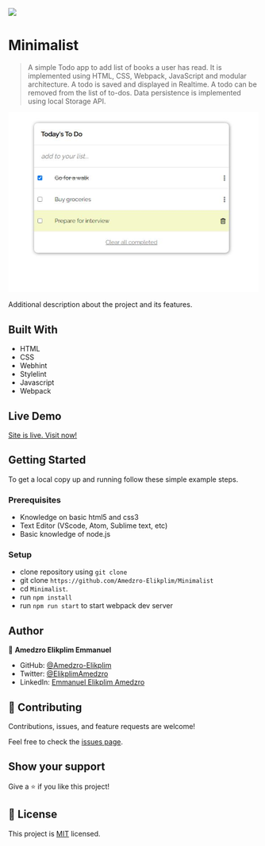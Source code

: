 ![](https://img.shields.io/badge/Microverse-blueviolet)

# Minimalist

> A simple Todo app to add list of books a user has read. It is implemented using HTML, CSS, Webpack, JavaScript and modular architecture. A todo is saved and displayed in Realtime. A todo can be removed from the list of to-dos. Data persistence is implemented using local Storage API.

![screenshot](./screenshot.JPG)

Additional description about the project and its features.

## Built With

- HTML
- CSS
- Webhint
- Stylelint
- Javascript
- Webpack

## Live Demo

[Site is live. Visit now!](https://amedzro-elikplim.github.io/Minimalist/dist/)


## Getting Started

To get a local copy up and running follow these simple example steps.

### Prerequisites

- Knowledge on basic html5 and css3
- Text Editor (VScode, Atom, Sublime text, etc)
- Basic knowledge of node.js

### Setup

- clone repository using `git clone`
- git clone `https://github.com/Amedzro-Elikplim/Minimalist`
- cd `Minimalist`.
- run `npm install`
- run `npm run start` to start webpack dev server

## Author
👤 **Amedzro Elikplim Emmanuel**

- GitHub: [@Amedzro-Elikplim](https://github.com/Amedzro-Elikplim)
- Twitter: [@ElikplimAmedzro](https://twitter.com/Amedzro-Elikplim)
- LinkedIn: [Emmanuel Elikplim Amedzro](https://www.linkedin.com/in/emmanuel-elikplim-amedzro-187590125/)


## 🤝 Contributing

Contributions, issues, and feature requests are welcome!

Feel free to check the [issues page](../../issues/).

## Show your support

Give a ⭐️ if you like this project!

## 📝 License

This project is [MIT](./LICENSE) licensed.

